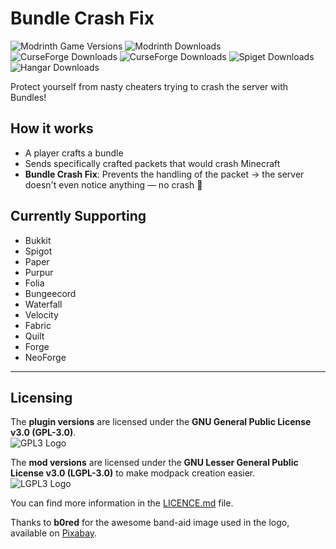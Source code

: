 # Bundle Crash Fix

![Modrinth Game Versions](https://img.shields.io/modrinth/game-versions/vsjqBhPH)
![Modrinth Downloads](https://img.shields.io/modrinth/dt/vsjqBhPH?logo=modrinth)
![CurseForge Downloads](https://img.shields.io/curseforge/dt/1258489?logo=curseforge)
![CurseForge Downloads](https://img.shields.io/curseforge/dt/1258491?logo=curseforge)
![Spiget Downloads](https://img.shields.io/spiget/downloads/124704?logo=spigotmc)
![Hangar Downloads](https://img.shields.io/hangar/dt/bundle-crash-fix?logo=data%3Aimage%2Fsvg%2Bxml%3Bbase64%2CPHN2ZyB4bWxucz0iaHR0cDovL3d3dy53My5vcmcvMjAwMC9zdmciIHZpZXdCb3g9IjAgMCAyNDEgMjI1Ij48ZGVmcy8%2BPHBhdGggZD0iTTE2NCAxMDNjLTEwLTMtMjQgMTAtMzEgMzJhODQgODQgMCAwIDAtNCAzNWwtNC0xYy05LTI3LTQtNTYgMTEtNzdaIiBjbGFzcz0ibCIvPjxwYXRoIGQ9Im0xNzAgMTQ5LTMzLTE0YzYtMTggMTctMjkgMjQtMjlhOCA4IDAgMCAxIDMgMGMzIDEgMTEgOCA2IDQzbS0xMi04MmE3MyA3MyAwIDAgMC0yNiAyMyA5MiA5MiAwIDAgMC0xMiA3NyA4MiA4MiAwIDAgMCAzIDlsLTQ0LTE4Yy0xNy00MS0yLTkwIDM0LTExMFoiIGNsYXNzPSJsIi8%2BPC9zdmc%2B)


Protect yourself from nasty cheaters trying to crash the server with Bundles!

## How it works
- A player crafts a bundle
- Sends specifically crafted packets that would crash Minecraft
- **Bundle Crash Fix**: Prevents the handling of the packet → the server doesn't even notice anything — no crash 🎉

## Currently Supporting
- Bukkit
- Spigot
- Paper
- Purpur
- Folia
- Bungeecord
- Waterfall
- Velocity
- Fabric
- Quilt
- Forge
- NeoForge

---

## Licensing

The **plugin versions** are licensed under the **GNU General Public License v3.0 (GPL-3.0)**.  
![GPL3 Logo](https://upload.wikimedia.org/wikipedia/commons/9/93/GPLv3_Logo.svg)

The **mod versions** are licensed under the **GNU Lesser General Public License v3.0 (LGPL-3.0)** to make modpack creation easier.  
![LGPL3 Logo](https://upload.wikimedia.org/wikipedia/commons/3/3b/LGPLv3_Logo.svg)

You can find more information in the [LICENCE.md](https://github.com/Onako2/BundleCrashFix/blob/master/LICENSE.md) file.

Thanks to **b0red** for the awesome band-aid image used in the logo, available on [Pixabay](https://pixabay.com/de/vectors/pflaster-erste-hilfe-medizinisch-3116999/).
